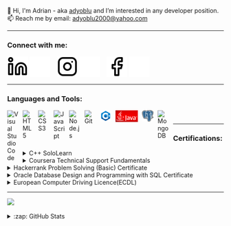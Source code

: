 👋 Hi, I'm Adrian - aka [adyoblu] and I’m interested in any developer position. 
📫 Reach me by email: adyoblu2000@yahoo.com

---
### Connect with me:


[![](./img/linkedin-light.svg)](https://www.linkedin.com/in/oblu-ionu%C8%9B/#gh-light-mode-only)
[![](./img/linkedin-dark.svg)](https://www.linkedin.com/in/oblu-ionu%C8%9B/#gh-dark-mode-only)
&nbsp;&nbsp;
[![](./img/instagram-light.svg)](https://www.instagram.com/unknown_error_963/#gh-light-mode-only)
[![](./img/instagram-dark.svg)](https://www.instagram.com/unknown_error_963/#gh-dark-mode-only)
&nbsp;&nbsp;
[![](./img/facebook-light.svg)](https://www.facebook.com/ionutoblu/#gh-light-mode-only)
[![](./img/facebook-dark.svg)](https://www.facebook.com/ionutoblu/#gh-dark-mode-only)
&nbsp;&nbsp;

---

### Languages and Tools:


[<img align="left" alt="Visual Studio Code" width="26px" src="https://cdn.jsdelivr.net/gh/devicons/devicon/icons/vscode/vscode-original.svg" style="padding-right:10px;" />][visual]
[<img align="left" alt="HTML5" width="26px" src="https://cdn.jsdelivr.net/gh/devicons/devicon/icons/html5/html5-original.svg" style="padding-right:10px;" />][html5]
[<img align="left" alt="CSS3" width="26px" src="https://cdn.jsdelivr.net/gh/devicons/devicon/icons/css3/css3-original.svg" style="padding-right:10px;" />][css3]
[<img align="left" alt="JavaScript" width="26px" src="https://cdn.jsdelivr.net/gh/devicons/devicon/icons/javascript/javascript-original.svg" style="padding-right:10px;" />][js]
[<img align="left" alt="Node.js" width="26px" src="https://cdn.jsdelivr.net/gh/devicons/devicon/icons/nodejs/nodejs-original.svg" style="padding-right:10px;" />][nodejs]
[<img align="left" alt="Git" width="26px" src="https://cdn.jsdelivr.net/gh/devicons/devicon/icons/git/git-original.svg" style="padding-right:10px;"/>][git]
[<img align="left" alt="cpp" src="./img/cpp.png" width="26px"  style="padding-right:10px;"/>][cpp]
[<img align="left" alt="java" src="./img/java.png" width="52px"  style="padding-right:10px;"/>][java]
[<img align="left" alt="postgresql" src="./img/postgresql.png" width="26px"  style="padding-right:10px;"/>][postgresql]
[<img align="left" alt="MongoDB" width="26px" src="https://cdn.jsdelivr.net/gh/devicons/devicon/icons/mongodb/mongodb-original.svg" style="padding-right:10px;" />][mongodb]

<br />

---

### Certifications:

  <details>
  <summary>C++ SoloLearn</summary>

  [<img src="./img/C++SoloLearn.png" style="
  width: 75%;"/>](https://www.sololearn.com/certificates/course/en/20925406/1051/landscape/png)
  </details>

  <details>
  <summary>Coursera Technical Support Fundamentals</summary>

  [<img src="./img/Coursera.png" style="
  width: 75%;"/>](https://www.coursera.org/account/accomplishments/verify/7LYP9BC9ZURN)
  </details>

  <details>
  <summary>Hackerrank Problem Solving (Basic) Certificate</summary>

  [<img src="./img/Hackerrank.png" style="
  width: 75%;"/>](https://www.hackerrank.com/certificates/35b55da6eca7)
  </details>

  <details>
  <summary>Oracle Database Design and Programming with SQL Certificate</summary>

  [<img src="./img/Oracle.png" style="
  width: 75%;"/>](https://drive.google.com/file/d/19LAX_zSJHH4eoFCnJ7BejAFEYYk2viFA/view)
  </details>

  <details>
  <summary>European Computer Driving Licence(ECDL)</summary>

  [<img src="./img/ECDL.png" style="
  width: 75%;"/>](https://drive.google.com/file/d/188FMkeDVz2zeRMXxlq3UyHPpxvAzVoom/view)
  </details>


---

[<img src="https://github-readme-stats.vercel.app/api/top-langs/?username=adyoblu" style="
  width: 35%;"/>][adyoblu]



<details>
  <summary>:zap: GitHub Stats</summary>

  [<img align="left" alt="adyoblu's GitHub Stats" src="https://github-readme-stats.vercel.app/api?username=adyoblu&theme=chartreuse-dark&show_icons=true&hide_border=false" />][adyoblu]

</details>

[adyoblu]: #
[postgresql]: https://www.postgresql.org/
[java]: https://www.java.com/en/
[cpp]: https://www.cplusplus.com/
[css3]: https://ro.wikipedia.org/wiki/Cascading_Style_Sheets
[html5]: https://ro.wikipedia.org/wiki/HTML5
[git]: https://git-scm.com/
[mongodb]: https://www.mongodb.com/
[nodejs]: https://nodejs.org/en/
[js]: https://www.javascript.com/
[visual]: https://code.visualstudio.com/
[instagram]: https://www.instagram.com/unknown_error_963/
[linkedin]: https://www.linkedin.com/in/oblu-ionu%C8%9B/
[facebook]: https://www.facebook.com/ionutoblu/
